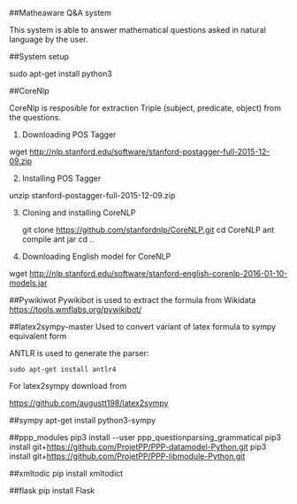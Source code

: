 ##Matheaware Q&A system

This system is able to answer mathematical questions asked in natural language by the user.


##System setup

sudo apt-get install python3

##CoreNlp

CoreNlp is resposible for extraction Triple (subject, predicate, object) from the questions.

1)  Downloading POS Tagger


wget http://nlp.stanford.edu/software/stanford-postagger-full-2015-12-09.zip

2)  Installing POS Tagger


unzip stanford-postagger-full-2015-12-09.zip

3)  Cloning and installing CoreNLP


    git clone https://github.com/stanfordnlp/CoreNLP.git
    cd CoreNLP
    ant compile
    ant jar
    cd ..
4) Downloading English model for CoreNLP


wget http://nlp.stanford.edu/software/stanford-english-corenlp-2016-01-10-models.jar

##Pywikiwot
Pywikibot is used to extract the formula from Wikidata
https://tools.wmflabs.org/pywikibot/

##latex2sympy-master
Used to convert variant of latex formula to sympy equivalent form


ANTLR is used to generate the parser:

    sudo apt-get install antlr4
For latex2sympy download from

https://github.com/augustt198/latex2sympy

##sympy
apt-get install python3-sympy

##ppp_modules
pip3 install --user ppp_questionparsing_grammatical
pip3 install git+https://github.com/ProjetPP/PPP-datamodel-Python.git
pip3 install git+https://github.com/ProjetPP/PPP-libmodule-Python.git

##xmltodic
pip install xmltodict

##flask
pip install Flask

